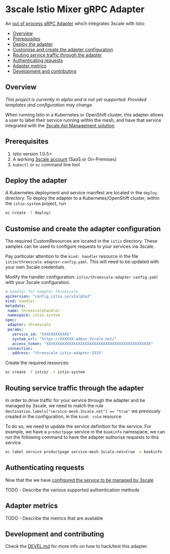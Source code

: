 # 3scale Istio Mixer gRPC Adapter

An [out of process gRPC Adapter](https://github.com/istio/istio/wiki/Mixer-Out-Of-Process-Adapter-Dev-Guide) which integrates 3scale with Istio

* [Overview](#overview)
* [Prerequisites](#prerequisites)
* [Deploy the adapter](#deploy-the-adapter)
* [Customise and create the adapter configuration](#customise-and-create-the-adapter-configuration)
* [Routing service traffic through the adapter](#routing-service-traffic-through-the-adapter)
* [Authenticating requests](#authenticating-requests)
* [Adapter metrics](#adapter-metrics)
* [Development and contributing](#development-and-contributing)

## Overview

*This project is currently in alpha and is not yet supported. Provided templates and configuration may change*

When running Istio in a Kubernetes or OpenShift cluster, this adapter allows a user to label their service
running within the mesh, and have that service integrated with the [3scale Api Management solution](https://www.3scale.net/).

## Prerequisites

1. Istio version 1.0.5+
1. A working [3scale account](https://www.3scale.net/signup) (SaaS or On-Premises)
1. `kubectl` or `oc` command line tool

## Deploy the adapter

A Kubernetes deployment and service manifest are located in the `deploy` directory.
To deploy the adapter to a Kubernetes/OpenShift cluster, within the `istio-system` project, run

```bash
oc create -f deploy/
```

## Customise and create the adapter configuration

The required CustomResources are located in the `istio` directory. These samples can be used
to configure requests to your services via 3scale.

Pay particular attention to the `kind: handler` resource in the file `istio/threescale-adapter-config.yaml`.
This will need to be updated with your own 3scale credentials.

Modify the handler configuration: `istio/threescale-adapter-config.yaml` with
your 3scale configuration.

```yaml
# handler for adapter Threescale
apiVersion: "config.istio.io/v1alpha2"
kind: handler
metadata:
 name: threescalehandler
 namespace: istio-system
spec:
 adapter: threescale
 params:
   service_id: "XXXXXXXXXXXX"
   system_url: "https://XXXXXX-admin.3scale.net/"
   access_token: "XXXXXXXXXXXXXXXXXXXXXXXXXXXXXXXXXXXXXXXXXXXXXX"
 connection:
   address: "threescale-istio-adapter:3333"
```

Create the required resources:

```bash
oc create -f istio/ -n istio-system
```

## Routing service traffic through the adapter

In order to drive traffic for your service through the adapter and be managed by 3scale, we need to match the rule
`destination.labels["service-mesh.3scale.net"] == "true"` we previously created in the configuration, in the `kind: rule` resource.

To do so, we need to update the service definition for the service. For example, we have a `productpage` service in the `bookinfo` namespace, we can run the following command to have the adapter authorise requests to this service.

```bash
oc label service productpage service-mesh.3scale.net=true -n bookinfo
```

## Authenticating requests

Now that the we have [configured the service to be managed by 3scale](#routing-service-traffic-through-the-adapter)

TODO - Describe the various supported authentication methods

## Adapter metrics

TODO - Describe the metrics that are available

## Development and contributing

Check the [DEVEL.md](DEVEL.md) for more info on how to hack/test this adapter.
